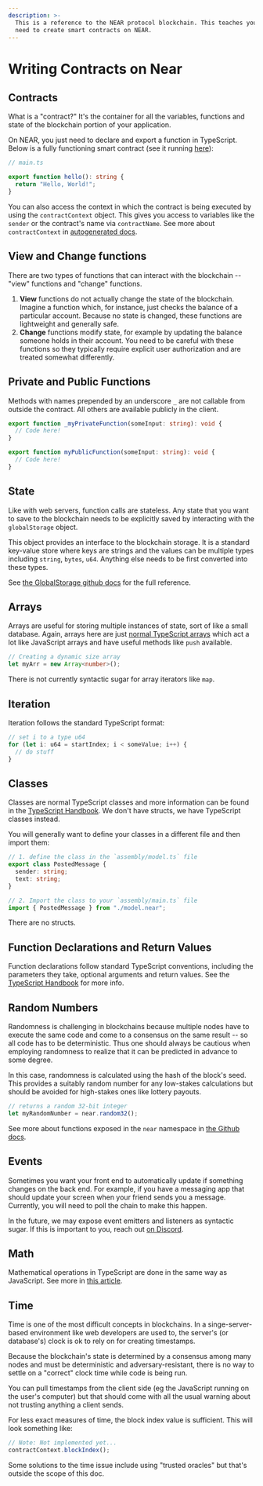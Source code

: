 ```yaml
---
description: >-
  This is a reference to the NEAR protocol blockchain. This teaches you what you
  need to create smart contracts on NEAR.
---
```


# Writing Contracts on Near

## Contracts

What is a "contract?" It's the container for all the variables, functions and state of the blockchain portion of your application.

On NEAR, you just need to declare and export a function in TypeScript. Below is a fully functioning smart contract \(see it running [here](https://studio.nearprotocol.com/?f=67o8yzfco)\):

```typescript
// main.ts

export function hello(): string {
  return "Hello, World!";
}
```

You can also access the context in which the contract is being executed by using the `contractContext` object. This gives you access to variables like the `sender` or the contract's name via `contractName`. See more about `contractContext` in [autogenerated docs](https://github.com/nearprotocol/near-runtime-ts/blob/master/apidoc/classes/_near_.contractcontext.md).

## View and Change functions

There are two types of functions that can interact with the blockchain -- "view" functions and "change" functions.

1. **View** functions do not actually change the state of the blockchain. Imagine a function which, for instance, just checks the balance of a particular account. Because no state is changed, these functions are lightweight and generally safe.
2. **Change** functions modify state, for example by updating the balance someone holds in their account. You need to be careful with these functions so they typically require explicit user authorization and are treated somewhat differently.

## Private and Public Functions

Methods with names prepended by an underscore `_` are not callable from outside the contract. All others are available publicly in the client.

```typescript
export function _myPrivateFunction(someInput: string): void {
  // Code here!
}

export function myPublicFunction(someInput: string): void {
  // Code here!
}
```

## State

Like with web servers, function calls are stateless. Any state that you want to save to the blockchain needs to be explicitly saved by interacting with the `globalStorage` object.

This object provides an interface to the blockchain storage. It is a standard key-value store where keys are strings and the values can be multiple types including `string`, `bytes`, `u64`. Anything else needs to be first converted into these types.

See [the GlobalStorage github docs](https://github.com/nearprotocol/near-runtime-ts/blob/master/apidoc/classes/_near_.globalstorage.md) for the full reference.

## Arrays

Arrays are useful for storing multiple instances of state, sort of like a small database. Again, arrays here are just [normal TypeScript arrays](https://www.typescriptlang.org/docs/handbook/basic-types.html) which act a lot like JavaScript arrays and have useful methods like `push` available.

```typescript
// Creating a dynamic size array
let myArr = new Array<number>();
```

There is not currently syntactic sugar for array iterators like `map`.

## Iteration

Iteration follows the standard TypeScript format:

```typescript
// set i to a type u64
for (let i: u64 = startIndex; i < someValue; i++) {
  // do stuff
}
```

## Classes

Classes are normal TypeScript classes and more information can be found in the [TypeScript Handbook](https://www.typescriptlang.org/docs/handbook/classes.html). We don't have structs, we have TypeScript classes instead.

You will generally want to define your classes in a different file and then import them:

```typescript
// 1. define the class in the `assembly/model.ts` file
export class PostedMessage {
  sender: string;
  text: string;
}
```

```typescript
// 2. Import the class to your `assembly/main.ts` file
import { PostedMessage } from "./model.near";
```

There are no structs.

## Function Declarations and Return Values

Function declarations follow standard TypeScript conventions, including the parameters they take, optional arguments and return values. See the [TypeScript Handbook](https://www.typescriptlang.org/docs/handbook/functions.html) for more info.

## Random Numbers

Randomness is challenging in blockchains because multiple nodes have to execute the same code and come to a consensus on the same result -- so all code has to be deterministic. Thus one should always be cautious when employing randomness to realize that it can be predicted in advance to some degree.

In this case, randomness is calculated using the hash of the block's seed. This provides a suitably random number for any low-stakes calculations but should be avoided for high-stakes ones like lottery payouts.

```typescript
// returns a random 32-bit integer
let myRandomNumber = near.random32();
```

See more about functions exposed in the `near` namespace in [the Github docs](https://github.com/nearprotocol/near-runtime-ts/blob/master/apidoc/modules/_near_.near.md#random32).

## Events

Sometimes you want your front end to automatically update if something changes on the back end. For example, if you have a messaging app that should update your screen when your friend sends you a message. Currently, you will need to poll the chain to make this happen.

In the future, we may expose event emitters and listeners as syntactic sugar. If this is important to you, reach out [on Discord](http://near.chat).

## Math

Mathematical operations in TypeScript are done in the same way as JavaScript. See more in [this article](https://www.tutorialspoint.com/typescript/typescript_arithmetic_operators_examples.htm).

## Time

Time is one of the most difficult concepts in blockchains. In a singe-server-based environment like web developers are used to, the server's \(or database's\) clock is ok to rely on for creating timestamps.

Because the blockchain's state is determined by a consensus among many nodes and must be deterministic and adversary-resistant, there is no way to settle on a "correct" clock time while code is being run.

You can pull timestamps from the client side \(eg the JavaScript running on the user's computer\) but that should come with all the usual warning about not trusting anything a client sends.

For less exact measures of time, the block index value is sufficient. This will look something like:

```typescript
// Note: Not implemented yet...
contractContext.blockIndex();
```

Some solutions to the time issue include using "trusted oracles" but that's outside the scope of this doc.

